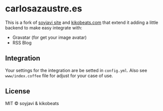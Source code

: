 # carlosazaustre.es

This is a fork of [soyjavi site](https://github.com/soyjavi/site) and [kikobeats.com](http://github.com/kikobeats/kikobeats.com) that extend it adding a little backend to make easy integrate with:

* Gravatar (for get your image avatar)
* RSS Blog

## Integration

Your settings for the integration are be setted in `config.yml`. Also see `www/index.coffee` file for adjust for your case of use.

## License

MIT © soyjavi & kikobeats
